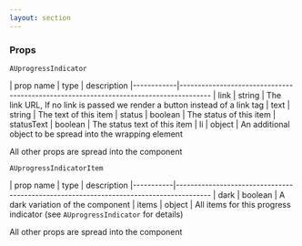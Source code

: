 ```yaml
---
layout: section
---
```


### Props

`AUprogressIndicator`

| prop name  | type    | description
|------------|--------------------------------------------------------------------------------------
| link       | string  | The link URL, If no link is passed we render a button instead of a link tag
| text       | string  | The text of this item
| status     | boolean | The status of this item
| statusText | boolean | The status text of this item
| li         | object  | An additional object to be spread into the wrapping element

All other props are spread into the component

`AUprogressIndicatorItem`

| prop name | type    | description
|-----------|---------------------------------------------------------------------------------------
| dark      | boolean | A dark variation of the component
| items     | object  | All items for this progress indicator (see `AUprogressIndicator` for details)

All other props are spread into the component
